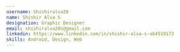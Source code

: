 ```yaml
---
username: Shishiralva20
name: Shishir Alva S
designation: Graphic Designer
email: shishiralva20s@gmail.com
linkedin: https://www.linkedin.com/in/shishir-alva-s-ab4519173
skills: Android, Design, Web
---
```

